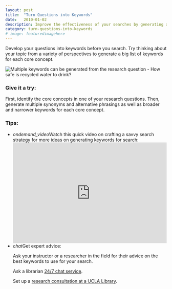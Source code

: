 ```yaml
---
layout: post
title:  "Turn Questions into Keywords"
date:   2010-01-02
description: Improve the effectiveness of your searches by generating a variety of keywords.
category: turn-questions-into-keywords
# image: featuredimagehere
---
```


<p class="intro"><span class="dropcap">D</span>evelop your questions into keywords before you search. Try thinking about your topic from a variety of perspectives to generate a big list of keywords for each core concept.</p>

<img class="responsive-img materialboxed" src="{{ '/assets/img/content/how-safe-is-recycled-water.png' | prepend: site.baseurl }}" alt="Multiple keywords can be generated from the research question - How safe is recycled water to drink?" data-caption="Multiple keywords can be generated from the research question - How safe is recycled water to drink?"> 


### Give it a try:

<p class="flow-text">First, identify the core concepts in one of your research questions. Then, generate multiple synonyms and alternative phrasings as well as broader and narrower keywords for each core concept.</p>

### Tips:

<ul class="collapsible" data-collapsible="expandable">
    <li>
      <div class="collapsible-header"><i class="material-icons">ondemand_video</i>Watch this quick video on crafting a savvy search strategy for more ideas on generating keywords for search:</div>
      <div class="collapsible-body"><iframe width="100%" height="315" src="https://www.youtube.com/embed/bgnGGK_21sE?list=PLV8eqWoGXke5D5bmwscUhow1RJKWZmMRZ" frameborder="0" allowfullscreen></iframe></div>
    </li>
    <li>
      <div class="collapsible-header"><i class="material-icons">chat</i>Get expert advice:</div>
      <div class="collapsible-body">
          <p>Ask your instructor or a researcher in the field for their advice on the best keywords to use for your search.</p>
          <p>Ask a librarian <a href="http://library.ucla.edu/questions" target="_blank">24/7 chat service</a>.</p>
          <p>Set up a <a href="http://library.ucla.edu/questions" target="_blank">research consultation at a UCLA Library</a>.</p>
      </div>
    </li>
  </ul>

